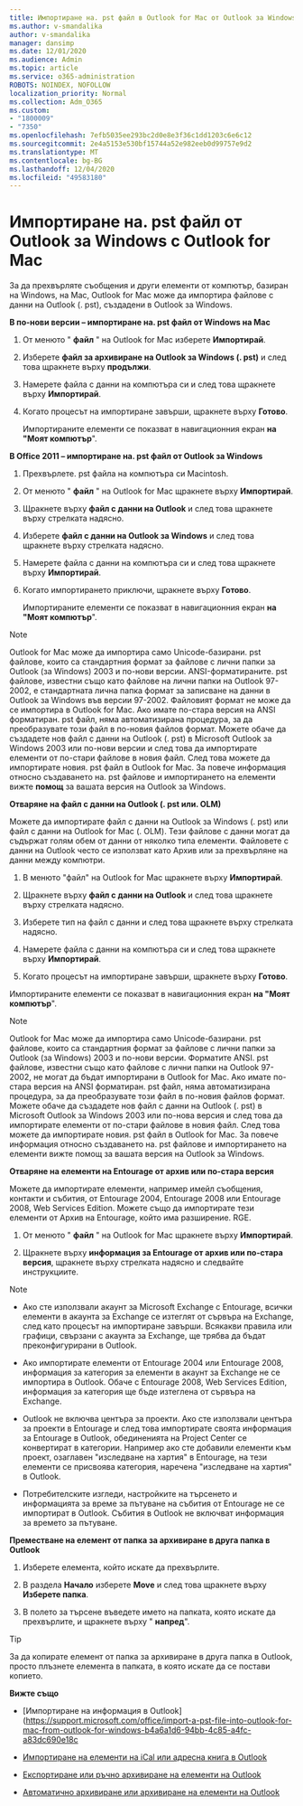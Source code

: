 ```yaml
---
title: Импортиране на. pst файл в Outlook for Mac от Outlook за Windows
ms.author: v-smandalika
author: v-smandalika
manager: dansimp
ms.date: 12/01/2020
ms.audience: Admin
ms.topic: article
ms.service: o365-administration
ROBOTS: NOINDEX, NOFOLLOW
localization_priority: Normal
ms.collection: Adm_O365
ms.custom:
- "1800009"
- "7350"
ms.openlocfilehash: 7efb5035ee293bc2d0e8e3f36c1dd1203c6e6c12
ms.sourcegitcommit: 2e4a5153e530bf15744a52e982eeb0d99757e9d2
ms.translationtype: MT
ms.contentlocale: bg-BG
ms.lasthandoff: 12/04/2020
ms.locfileid: "49583180"
---
```

# <a name="import-a-pst-file-from-outlook-for-windows-to-outlook-for-mac"></a>Импортиране на. pst файл от Outlook за Windows с Outlook for Mac 

За да прехвърляте съобщения и други елементи от компютър, базиран на Windows, на Mac, Outlook for Mac може да импортира файлове с данни на Outlook (. pst), създадени в Outlook за Windows.

**В по-нови версии – импортиране на. pst файл от Windows на Mac**

1. От менюто " **файл** " на Outlook for Mac изберете **Импортирай**.

2. Изберете **файл за архивиране на Outlook за Windows (. pst)** и след това щракнете върху **продължи**.

3. Намерете файла с данни на компютъра си и след това щракнете върху **Импортирай**.

4. Когато процесът на импортиране завърши, щракнете върху **Готово**.

   Импортираните елементи се показват в навигационния екран **на "Моят компютър**".


**В Office 2011 – импортиране на. pst файл от Outlook за Windows**

1. Прехвърлете. pst файла на компютъра си Macintosh.

2. От менюто " **файл** " на Outlook for Mac щракнете върху **Импортирай**.

3. Щракнете върху **файл с данни на Outlook** и след това щракнете върху стрелката надясно.

4. Изберете **файл с данни на Outlook за Windows** и след това щракнете върху стрелката надясно.

5. Намерете файла с данни на компютъра си и след това щракнете върху **Импортирай**.

6. Когато импортирането приключи, щракнете върху **Готово**.

   Импортираните елементи се показват в навигационния екран **на "Моят компютър**".

> [!NOTE]
> Outlook for Mac може да импортира само Unicode-базирани. pst файлове, които са стандартния формат за файлове с лични папки за Outlook (за Windows) 2003 и по-нови версии. ANSI-форматираните. pst файлове, известни също като файлове на лични папки на Outlook 97-2002, е стандартната лична папка формат за записване на данни в Outlook за Windows във версии 97-2002. Файловият формат не може да се импортира в Outlook for Mac. Ако имате по-стара версия на ANSI форматиран. pst файл, няма автоматизирана процедура, за да преобразувате този файл в по-новия файлов формат. Можете обаче да създадете нов файл с данни на Outlook (. pst) в Microsoft Outlook за Windows 2003 или по-нови версии и след това да импортирате елементи от по-стари файлове в новия файл. След това можете да импортирате новия. pst файл в Outlook for Mac. За повече информация относно създаването на. pst файлове и импортирането на елементи вижте **помощ** за вашата версия на Outlook за Windows.

**Отваряне на файл с данни на Outlook (. pst или. OLM)**

Можете да импортирате файл с данни на Outlook за Windows (. pst) или файл с данни на Outlook for Mac (. OLM). Тези файлове с данни могат да съдържат голям обем от данни от няколко типа елементи. Файловете с данни на Outlook често се използват като Архив или за прехвърляне на данни между компютри.

1. В менюто "файл" на Outlook for Mac щракнете върху **Импортирай**.

2. Щракнете върху **файл с данни на Outlook** и след това щракнете върху стрелката надясно.

3. Изберете тип на файл с данни и след това щракнете върху стрелката надясно.

4. Намерете файла с данни на компютъра си и след това щракнете върху **Импортирай**.

5. Когато процесът на импортиране завърши, щракнете върху **Готово**.

Импортираните елементи се показват в навигационния екран **на "Моят компютър**".

> [!NOTE]
> Outlook for Mac може да импортира само Unicode-базирани. pst файлове, които са стандартния формат за файлове с лични папки за Outlook (за Windows) 2003 и по-нови версии. Форматите ANSI. pst файлове, известни също като файлове с лични папки на Outlook 97-2002, не могат да бъдат импортирани в Outlook for Mac. Ако имате по-стара версия на ANSI форматиран. pst файл, няма автоматизирана процедура, за да преобразувате този файл в по-новия файлов формат. Можете обаче да създадете нов файл с данни на Outlook (. pst) в Microsoft Outlook за Windows 2003 или по-нова версия и след това да импортирате елементи от по-стари файлове в новия файл. След това можете да импортирате новия. pst файл в Outlook for Mac. За повече информация относно създаването на. pst файлове и импортирането на елементи вижте помощ за вашата версия на Outlook за Windows. 

**Отваряне на елементи на Entourage от архив или по-стара версия**

Можете да импортирате елементи, например имейл съобщения, контакти и събития, от Entourage 2004, Entourage 2008 или Entourage 2008, Web Services Edition. Можете също да импортирате тези елементи от Архив на Entourage, който има разширение. RGE.

1. От менюто " **файл** " на Outlook for Mac щракнете върху **Импортирай**.

2. Щракнете върху **информация за Entourage от архив или по-стара версия**, щракнете върху стрелката надясно и следвайте инструкциите.

> [!NOTE]
- Ако сте използвали акаунт за Microsoft Exchange с Entourage, всички елементи в акаунта за Exchange се изтеглят от сървъра на Exchange, след като процесът на импортиране завърши. Всякакви правила или графици, свързани с акаунта за Exchange, ще трябва да бъдат преконфигурирани в Outlook.

- Ако импортирате елементи от Entourage 2004 или Entourage 2008, информация за категория за елементи в акаунт за Exchange не се импортира в Outlook. Обаче с Entourage 2008, Web Services Edition, информация за категория ще бъде изтеглена от сървъра на Exchange.

- Outlook не включва центъра за проекти. Ако сте използвали центъра за проекти в Entourage и след това импортирате своята информация за Entourage в Outlook, обединенията на Project Center се конвертират в категории. Например ако сте добавили елементи към проект, озаглавен "изследване на хартия" в Entourage, на тези елементи се присвоява категория, наречена "изследване на хартия" в Outlook.

- Потребителските изгледи, настройките на търсенето и информацията за време за пътуване на събития от Entourage не се импортират в Outlook. Събития в Outlook не включват информация за времето за пътуване.

**Преместване на елемент от папка за архивиране в друга папка в Outlook**

1. Изберете елемента, който искате да прехвърлите.

2. В раздела **Начало** изберете **Move** и след това щракнете върху **Изберете папка**.

3. В полето за търсене въведете името на папката, която искате да прехвърлите, и щракнете върху " **напред**".

> [!TIP]
> За да копирате елемент от папка за архивиране в друга папка в Outlook, просто плъзнете елемента в папката, в която искате да се постави копието.

**Вижте също**

- [Импортиране на информация в Outlook] (https://support.microsoft.com/office/import-a-pst-file-into-outlook-for-mac-from-outlook-for-windows-b4a6a1d6-94bb-4c85-a4fc-a83dc690e18c

- [Импортиране на елементи на iCal или адресна книга в Outlook](https://support.microsoft.com/office/import-ical-or-address-book-items-into-outlook-for-mac-0450a248-6a40-4f84-ba9c-6c545bc11639)


- [Експортиране или ръчно архивиране на елементи на Outlook](https://support.microsoft.com/office/export-items-to-an-archive-file-in-outlook-for-mac-281a62bf-cc42-46b1-9ad5-6bda80ca3106)

- [Автоматично архивиране или архивиране на елементи на Outlook](https://support.microsoft.com/office/automatically-archive-or-back-up-outlook-for-mac-items-441fcce5-2262-4b64-ac8c-fa949df989f5)
